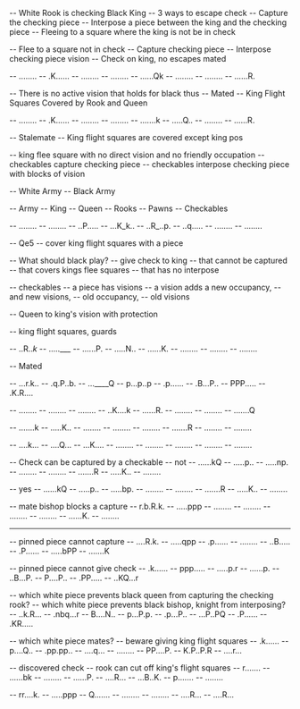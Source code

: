 -- White Rook is checking Black King
-- 3 ways to escape check
-- Capture the checking piece
-- Interpose a piece between the king and the checking piece
-- Fleeing to a square where the king is not be in check


-- Flee to a square not in check
-- Capture checking piece
-- Interpose checking piece vision
-- Check on king, no escapes mated

-- ........
-- .K......
-- ........
-- ........
-- ......Qk
-- ........
-- ........
-- ......R.

-- There is no active vision that holds for black thus
-- Mated
-- King Flight Squares Covered by Rook and Queen

-- ........
-- .K......
-- ........
-- ........
-- .......k
-- .....Q..
-- ........
-- ......R.

-- Stalemate
-- King flight squares are covered except king pos

-- king flee square with no direct vision and no friendly occupation
-- checkables capture checking piece
-- checkables interpose checking piece with blocks of vision




-- White Army
-- Black Army

-- Army
-- King
-- Queen
-- Rooks
-- Pawns
-- Checkables




-- ........
-- ........
-- ..P.....
-- ...K_k..
-- ..R_..p.
-- ..q.....
-- ........
-- ........

-- Qe5
-- cover king flight squares with a piece

-- What should black play?
-- give check to king
-- that cannot be captured
-- that covers kings flee squares
-- that has no interpose

-- checkables
-- a piece has visions
-- a vision adds a new occupancy, 
-- and new visions, 
-- old occupancy, 
-- old visions

-- Queen to king's vision with protection


-- king flight squares, guards

-- ..R.._k_
-- .....___
-- ......P.
-- .....N..
-- ......K.
-- ........
-- ........
-- ........

-- Mated

-- ...r.k..
-- .q.P..b.
-- ...____Q
-- p...p..p
-- .p......
-- .B...P..
-- PPP.....
-- .K.R....


-- ........
-- ........
-- ........
-- ..K....k
-- ......R.
-- ........
-- ........
-- .......Q

-- .......k
-- .....K..
-- ........
-- ........
-- ........
-- .......R
-- ........
-- ........


-- ....k...
-- ....Q...
-- ...K....
-- ........
-- ........
-- ........
-- ........
-- ........

-- Check can be captured by a checkable
-- not
-- ......kQ
-- .....p..
-- .....np.
-- ........
-- ........
-- .......R
-- .....K..
-- ........

-- yes
-- ......kQ
-- .....p..
-- .....bp.
-- ........
-- ........
-- .......R
-- .....K..
-- ........



-- mate bishop blocks a capture
-- r.b.R.k.
-- .....ppp
-- ........
-- ........
-- ........
-- ........
-- ......K.
-- ........

-----------------
-- pinned piece cannot capture
-- ....R.k.
-- .....qpp
-- .p......
-- ........
-- ..B.....
-- .P......
-- .....bPP
-- .......K


-- pinned piece cannot give check
-- .k......
-- ppp.....
-- .....p.r
-- ......p.
-- ..B...P.
-- P....P..
-- .PP.....
-- ..KQ...r


-- which white piece prevents black queen from capturing the checking rook? 
-- which white piece prevents black bishop, knight from interposing?
-- ..k.R...
-- .nbq...r
-- B....N..
-- p...P.p.
-- .p...P..
-- ...P..PQ
-- .P......
-- .KR.....

-- which white piece mates?
-- beware giving king flight squares
-- .k......
-- p....Q..
-- .pp.pp..
-- ....q...
-- ........
-- PP....P.
-- K.P..P.R
-- ....r...


-- discovered check
-- rook can cut off king's flight squares
-- r.......
-- ......bk
-- ........
-- ......P.
-- ....R...
-- ...B..K.
-- p.......
-- ........




-- rr....k. 
-- .....ppp 
-- Q....... 
-- ........ 
-- ........ 
-- ....R... 
-- ....R... 



